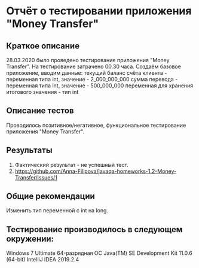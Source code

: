 # Отчёт о тестировании приложения "Money Transfer"

## Краткое описание

28.03.2020 было проведено тестирование приложения "Money Transfer". На тестирование затрачено 00.30 часа.
Создаём базовое приложение, вводим данные: текущий баланс счёта клиента - переменная типа int, значение - 2_000_000_000
сумма перевода - переменная типа int, значение - 500_000_000
переменная для хранения итогового значения - тип int

## Описание тестов

Проводилось позитивное/негативное, функциональное тестирование приложения "Money Transfer".

## Результаты

1. Фактический результат - не успешный тест.
2. https://github.com/Anna-Filipova/javaqa-homeworks-1.2-Money-Transfer/issues/1

## Общие рекомендации

Изменить тип переменной с int на long.

## Тестирование производилось в следующем окружении:

Windows 7 Ultimate 64-разрядная ОС
Java(TM) SE Development Kit 11.0.6 (64-bit)
IntelliJ IDEA 2019.2.4
